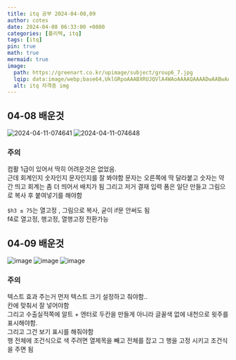 ```yaml
---
title: itq 공부 2024-04-08,09
author: cotes
date: 2024-04-08 06:33:00 +0800
categories: [폴리텍, itq]
tags: [itq]
pin: true
math: true
mermaid: true
image:
  path: https://greenart.co.kr/upimage/subject/group6_7.jpg
  lqip: data:image/webp;base64,UklGRpoAAABXRUJQVlA4WAoAAAAQAAAADwAABwAAQUxQSDIAAAARL0AmbZurmr57yyIiqE8oiG0bejIYEQTgqiDA9vqnsUSI6H+oAERp2HZ65qP/VIAWAFZQOCBCAAAA8AEAnQEqEAAIAAVAfCWkAALp8sF8rgRgAP7o9FDvMCkMde9PK7euH5M1m6VWoDXf2FkP3BqV0ZYbO6NA/VFIAAAA
  alt: itq 자격증 img
---
```


## 04-08 배운것

<img src="https://i.ibb.co/MSqQRBN/2024-04-11-074641.png" alt="2024-04-11-074641" border="0">
<img src="https://i.ibb.co/nrN2Jnd/2024-04-11-074648.png" alt="2024-04-11-074648" border="0">

### 주의

컴활 1급이 있어서 딱히 어려운것은 없었음.  
근데 회계인지 숫자인지 문자인지를 잘 봐야함 문자는 오른쪽에 딱 달라붙고 숫자는 약간 띄고 회계는 좀 더 띄어서 배치가 됨 그리고 저거 결재 입력 폼은 일단 만들고 그림으로 복사 후 붙여넣기를 해야함  
  
`$h3 ≤ 75`는  열고정 , 그림으로 복사, 굳이 if문 안써도 됨  
f4로 열고정, 행고정, 열행고정 전환가능   

## 04-09 배운것  

<img src="https://i.ibb.co/n3QDGW6/image.png" alt="image" border="0">  
<img src="https://i.ibb.co/q9RhnR4/image.png" alt="image" border="0">  
<img src="https://i.ibb.co/dJWhvGT/image.png" alt="image" border="0">

### 주의

텍스트 효과 주는거 먼저 텍스트 크기 설정하고 줘야함..   
칸에 맞춰서 잘 넣어야함  
그리고 수출실적쪽에 알트 + 엔터로 두칸을 만들게 아니라 글꼴색 없에 내천으로 윗주를 표시해야함.  
그리고 그건 보기 표시를 해줘야함  
행 전체에 조건식으로 색 주려면 열제목을 빼고 전체를 잡고 그 행을 고정 시키고 조건식을 주면 됨 